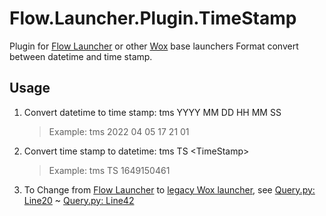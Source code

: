 # Flow.Launcher.Plugin.TimeStamp

Plugin for [Flow Launcher](https://github.com/Flow-Launcher/Flow.Launcher) or other [Wox](https://github.com/Wox-launcher/Wox) base launchers
Format convert between datetime and time stamp.

## Usage

1. Convert datetime to time stamp: tms YYYY MM DD HH MM SS

    >Example: tms 2022 04 05 17 21 01

2. Convert time stamp to datetime: tms TS \<TimeStamp\>
    >Example: tms TS 1649150461

3. To Change from [Flow Launcher](https://github.com/Flow-Launcher/Flow.Launcher) to [legacy Wox launcher](https://github.com/Wox-launcher/Wox), see [Query.py: Line20](https://github.com/WayneFerdon/Wox.Plugin.TimeStamp/blob/master/Query.py#L20) ~ [Query.py: Line42](https://github.com/WayneFerdon/Wox.Plugin.TimeStamp/blob/master/Query.py#L42)

